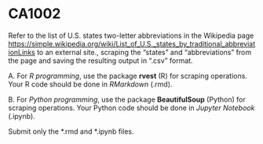 # CA1002

Refer to the list of U.S. states two-letter abbreviations in the Wikipedia page https://simple.wikipedia.org/wiki/List_of_U.S._states_by_traditional_abbreviationLinks to an external site., scraping the “states” and “abbreviations” from the page and saving the resulting output in “.csv” format.


A. For _R programming_, use the package **rvest** (R) for scraping operations. Your R code should be done in _RMarkdown_ (.rmd).

B. For _Python programming_, use the package **BeautifulSoup** (Python) for scraping operations. Your Python code should be done in _Jupyter Notebook_ (.ipynb).
 
Submit only the *.rmd and *.ipynb files.
